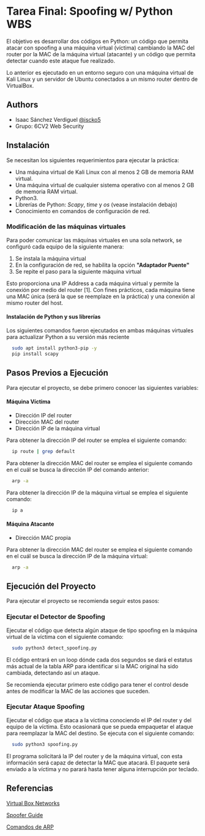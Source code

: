 
# Tarea Final: Spoofing w/ Python WBS 

El objetivo es desarrollar dos códigos en Python: un código que permita atacar con spoofing a una máquina virtual (víctima) cambiando la MAC del router por la MAC de la máquina virtual (atacante) y un código que permita detectar cuando este ataque fue realizado.

Lo anterior es ejecutado en un entorno seguro con una máquina virtual de Kali Linux y un servidor de Ubuntu conectados a un mismo router dentro de VirtualBox.






## Authors

- Isaac Sánchez Verdiguel [@iscko5](https://github.com/iscko5)
- Grupo: 6CV2 Web Security


## Instalación

Se necesitan los siguientes requerimientos para ejecutar la práctica:
- Una máquina virtual de Kali Linux con al menos 2 GB de memoria RAM virtual.
- Una máquina virtual de cualquier sistema operativo con al menos 2 GB de memoria RAM virtual.
- Python3.
- Librerías de Python: *Scapy*, *time* y *os* (vease instalación debajo)
- Conocimiento en comandos de configuración de red.

### Modificación de las máquinas virtuales
Para poder comunicar las máquinas virtuales en una sola network, se configuró cada equipo de la siguiente manera:

1. Se instala la máquina virtual
2. En la configuración de red, se habilita la opción **"Adaptador Puente"**
3. Se repite el paso para la siguiente máquina virtual

Esto proporciona una IP Address a cada máquina virtual y permite la conexión por medio del router [1]. Con fines prácticos, cada máquina tiene una MAC única (será la que se reemplaze en la práctica) y una conexión al mismo router del host.


#### Instalación de Python y sus librerías

Los siguientes comandos fueron ejecutados en ambas máquinas virtuales para actualizar Python a su versión más reciente

```bash
  sudo apt install python3-pip -y
  pip install scapy

```
    
## Pasos Previos a Ejecución

Para ejecutar el proyecto, se debe primero conocer las siguientes variables:

#### Máquina Víctima

- Dirección IP del router
- Dirección MAC del router
- Dirección IP de la máquina virtual

Para obtener la dirección IP del router se emplea el siguiente comando:
```bash
  ip route | grep default
```

Para obtener la dirección MAC del router se emplea el siguiente comando en el cuál se busca la dirección IP del comando anterior:
```bash
  arp -a
```
Para obtener la dirección IP de la máquina virtual se emplea el siguiente comando:
```bash
  ip a
```

#### Máquina Atacante

- Dirección MAC propia

Para obtener la dirección MAC del router se emplea el siguiente comando en el cuál se busca la dirección IP de la máquina virtual:
```bash
  arp -a
```




## Ejecución del Proyecto

Para ejecutar el proyecto se recomienda seguir estos pasos:

### Ejecutar el Detector de Spoofing
Ejecutar el código que detecta algún ataque de tipo spoofing en la máquina virtual de la víctima con el siguiente comando:

```bash
  sudo python3 detect_spoofing.py
```

El código entrará en un loop dónde cada dos segundos se dará el estatus más actual de la tabla ARP para identificar si la MAC original ha sido cambiada, detectando así un ataque.

Se recomienda ejecutar primero este código para tener el control desde antes de modificar la MAC de las acciones que suceden.

### Ejecutar Ataque Spoofing

Ejecutar el código que ataca a la víctima conociendo el IP del router y del equipo de la víctima. Esto ocasionará que se pueda empaquetar el ataque para reemplazar la MAC del destino. Se ejecuta con el siguiente comando:

```bash
  sudo python3 spoofing.py
```
El programa solicitará la IP del router y de la máquina virtual, con esta información será capaz de detectar la MAC que atacará. El paquete será enviado a la víctima y no parará hasta tener alguna interrupción por teclado.




## Referencias

[Virtual Box Networks](https://forums.virtualbox.org/viewtopic.php?t=96608)

[Spoofer Guide](https://www.geeksforgeeks.org/python-how-to-create-an-arp-spoofer-using-scapy/)

[Comandos de ARP](https://www.geeksforgeeks.org/arp-command-in-linux-with-examples/)


